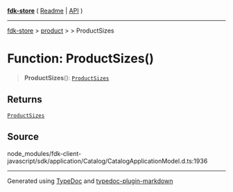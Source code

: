 [**fdk-store**](../../../README.md) ( [Readme](../../../README.md) \| [API](../../../API.md) )

---

[fdk-store](../../../API.md) > [product](../../README.md) > [<internal>](../README.md) > ProductSizes

# Function: ProductSizes()

> **ProductSizes**(): [`ProductSizes`](../type-aliases/type-alias.ProductSizes.md)

## Returns

[`ProductSizes`](../type-aliases/type-alias.ProductSizes.md)

## Source

node_modules/fdk-client-javascript/sdk/application/Catalog/CatalogApplicationModel.d.ts:1936

---

Generated using [TypeDoc](https://typedoc.org/) and [typedoc-plugin-markdown](https://www.npmjs.com/package/typedoc-plugin-markdown)
